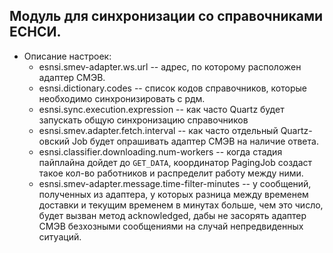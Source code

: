  ## Модуль для синхронизации со справочниками ЕСНСИ.
- Описание настроек:
    - esnsi.smev-adapter.ws.url -- адрес, по которому расположен адаптер СМЭВ.
    - esnsi.dictionary.codes -- список кодов справочников, которые необходимо синхронизировать с рдм.
    - esnsi.sync.execution.expression -- как часто Quartz будет запускать общую синхронизацию справочников
    - esnsi.smev.adapter.fetch.interval -- как часто отдельный Quartz-овский Job будет опрашивать адаптер СМЭВ на наличие ответа.
    - esnsi.classifier.downloading.num-workers -- когда стадия пайплайна дойдет до `GET_DATA`, координатор PagingJob создаст такое кол-во 
    работников и распределит работу между ними.
    - esnsi.smev-adapter.message.time-filter-minutes -- у сообщений, полученных из адаптера, у которых разница между временем доставки и текущим временем в минутах больше, чем это число,
    будет вызван метод acknowledged, дабы не засорять адаптер СМЭВ безхозными сообщениями на случай непредвиденных ситуаций.
    